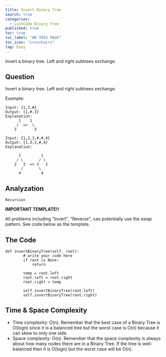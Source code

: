 ```yaml
---
title: Invert Binary Tree
search: true
categories:
  - LintCode Binary Tree
published: true
toc: true
toc_label: "ON THIS PAGE"
toc_icon: "crosshairs"
tag: Easy
---
```


Invert a binary tree. Left and right subtrees exchange.

## Question

Invert a binary tree. Left and right subtrees exchange.

Example:
```
Input: {1,3,#}
Output: {1,#,3}
Explanation:
	  1    1
	 /  =>  \
	3        3

Input: {1,2,3,#,#,4}
Output: {1,3,2,#,4}
Explanation: 
	
      1         1
     / \       / \
    2   3  => 3   2
       /       \
      4         4
```

## Analyzation
`Recursion`

**IMPORTANT TEMPLATE!!**

All problems including "Invert", "Reverse", can potentially use the swap pattern. See code below as the template.

## The Code
```
def invertBinaryTree(self, root):
        # write your code here
        if root is None:
            return
        
        temp = root.left
        root.left = root.right
        root.right = temp
        
        self.invertBinaryTree(root.left)
        self.invertBinaryTree(root.right)
```

## Time & Space Complexity
- Time complexity: O(n). Remember that the best case of a Binary Tree is O(logn) since it is a balanced tree but the worst case is O(n) because it can skew to only one side.
- Space complexity: O(n). Remember that the space complexity is always about how many nodes there are in a Binary Tree. If the tree is well-balanced then it is O(logn) but the worst case will be O(n).
